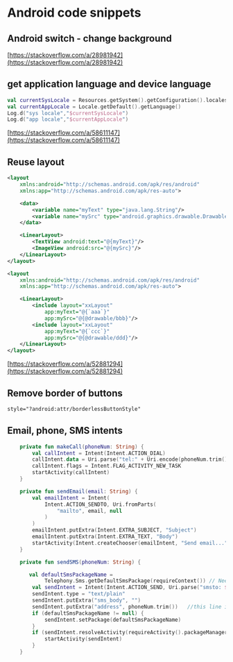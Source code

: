 # Android code snippets

## Android switch - change background

[https://stackoverflow.com/a/28981942](https://stackoverflow.com/a/28981942)

## get application language and device language

```kotlin
val currentSysLocale = Resources.getSystem().getConfiguration().locales[0]
val currentAppLocale = Locale.getDefault().getLanguage()
Log.d("sys locale","$currentSysLocale")
Log.d("app locale","$currentAppLocale")
```

[https://stackoverflow.com/a/58611147](https://stackoverflow.com/a/58611147)

## Reuse layout

```xml
<layout
    xmlns:android="http://schemas.android.com/apk/res/android"
    xmlns:app="http://schemas.android.com/apk/res-auto">

    <data>
        <variable name="myText" type="java.lang.String"/>
        <variable name="mySrc" type="android.graphics.drawable.Drawable"/>
    </data>

    <LinearLayout>
        <TextView android:text="@{myText}"/>
        <ImageView android:src="@{mySrc}"/>
    </LinearLayout>
</layout>

<layout
    xmlns:android="http://schemas.android.com/apk/res/android"
    xmlns:app="http://schemas.android.com/apk/res-auto">

    <LinearLayout>
        <include layout="xxLayout"
            app:myText="@{`aaa`}"
            app:mySrc="@{@drawable/bbb}"/>
        <include layout="xxLayout"
            app:myText="@{`ccc`}"
            app:mySrc="@{@drawable/ddd}"/>
    </LinearLayout>
</layout>
```

[https://stackoverflow.com/a/52881294](https://stackoverflow.com/a/52881294)

## Remove border of buttons

```xml
style="?android:attr/borderlessButtonStyle"
```

## Email, phone, SMS intents

```kotlin
    private fun makeCall(phoneNum: String) {
        val callIntent = Intent(Intent.ACTION_DIAL)
        callIntent.data = Uri.parse("tel:" + Uri.encode(phoneNum.trim()))
        callIntent.flags = Intent.FLAG_ACTIVITY_NEW_TASK
        startActivity(callIntent)
    }

    private fun sendEmail(email: String) {
        val emailIntent = Intent(
            Intent.ACTION_SENDTO, Uri.fromParts(
                "mailto", email, null
            )
        )
        emailIntent.putExtra(Intent.EXTRA_SUBJECT, "Subject")
        emailIntent.putExtra(Intent.EXTRA_TEXT, "Body")
        startActivity(Intent.createChooser(emailIntent, "Send email..."))
    }

    private fun sendSMS(phoneNum: String) {

       val defaultSmsPackageName =
            Telephony.Sms.getDefaultSmsPackage(requireContext()) // Need to change the build to API 19
        val sendIntent = Intent(Intent.ACTION_SEND, Uri.parse("smsto: ${phoneNum.trim()}"))
        sendIntent.type = "text/plain"
        sendIntent.putExtra("sms_body", "")
        sendIntent.putExtra("address", phoneNum.trim())   //this line is key to set a number.
        if (defaultSmsPackageName != null) {
            sendIntent.setPackage(defaultSmsPackageName)
        }
        if (sendIntent.resolveActivity(requireActivity().packageManager) != null) {
            startActivity(sendIntent)
        }
    }
```
